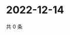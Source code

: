 # 2022-12-14

共 0 条

<!-- BEGIN WEIBO -->
<!-- 最后更新时间 Wed Dec 14 2022 04:01:07 GMT+0800 (China Standard Time) -->

<!-- END WEIBO -->
